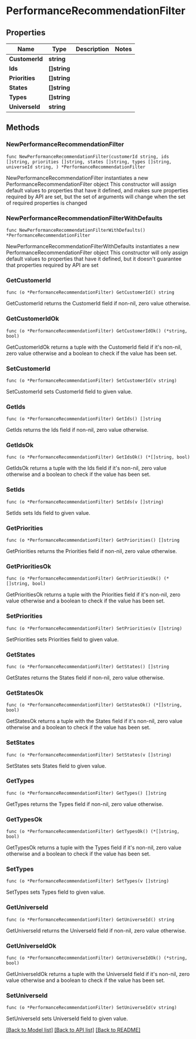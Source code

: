 # PerformanceRecommendationFilter

## Properties

Name | Type | Description | Notes
------------ | ------------- | ------------- | -------------
**CustomerId** | **string** |  | 
**Ids** | **[]string** |  | 
**Priorities** | **[]string** |  | 
**States** | **[]string** |  | 
**Types** | **[]string** |  | 
**UniverseId** | **string** |  | 

## Methods

### NewPerformanceRecommendationFilter

`func NewPerformanceRecommendationFilter(customerId string, ids []string, priorities []string, states []string, types []string, universeId string, ) *PerformanceRecommendationFilter`

NewPerformanceRecommendationFilter instantiates a new PerformanceRecommendationFilter object
This constructor will assign default values to properties that have it defined,
and makes sure properties required by API are set, but the set of arguments
will change when the set of required properties is changed

### NewPerformanceRecommendationFilterWithDefaults

`func NewPerformanceRecommendationFilterWithDefaults() *PerformanceRecommendationFilter`

NewPerformanceRecommendationFilterWithDefaults instantiates a new PerformanceRecommendationFilter object
This constructor will only assign default values to properties that have it defined,
but it doesn't guarantee that properties required by API are set

### GetCustomerId

`func (o *PerformanceRecommendationFilter) GetCustomerId() string`

GetCustomerId returns the CustomerId field if non-nil, zero value otherwise.

### GetCustomerIdOk

`func (o *PerformanceRecommendationFilter) GetCustomerIdOk() (*string, bool)`

GetCustomerIdOk returns a tuple with the CustomerId field if it's non-nil, zero value otherwise
and a boolean to check if the value has been set.

### SetCustomerId

`func (o *PerformanceRecommendationFilter) SetCustomerId(v string)`

SetCustomerId sets CustomerId field to given value.


### GetIds

`func (o *PerformanceRecommendationFilter) GetIds() []string`

GetIds returns the Ids field if non-nil, zero value otherwise.

### GetIdsOk

`func (o *PerformanceRecommendationFilter) GetIdsOk() (*[]string, bool)`

GetIdsOk returns a tuple with the Ids field if it's non-nil, zero value otherwise
and a boolean to check if the value has been set.

### SetIds

`func (o *PerformanceRecommendationFilter) SetIds(v []string)`

SetIds sets Ids field to given value.


### GetPriorities

`func (o *PerformanceRecommendationFilter) GetPriorities() []string`

GetPriorities returns the Priorities field if non-nil, zero value otherwise.

### GetPrioritiesOk

`func (o *PerformanceRecommendationFilter) GetPrioritiesOk() (*[]string, bool)`

GetPrioritiesOk returns a tuple with the Priorities field if it's non-nil, zero value otherwise
and a boolean to check if the value has been set.

### SetPriorities

`func (o *PerformanceRecommendationFilter) SetPriorities(v []string)`

SetPriorities sets Priorities field to given value.


### GetStates

`func (o *PerformanceRecommendationFilter) GetStates() []string`

GetStates returns the States field if non-nil, zero value otherwise.

### GetStatesOk

`func (o *PerformanceRecommendationFilter) GetStatesOk() (*[]string, bool)`

GetStatesOk returns a tuple with the States field if it's non-nil, zero value otherwise
and a boolean to check if the value has been set.

### SetStates

`func (o *PerformanceRecommendationFilter) SetStates(v []string)`

SetStates sets States field to given value.


### GetTypes

`func (o *PerformanceRecommendationFilter) GetTypes() []string`

GetTypes returns the Types field if non-nil, zero value otherwise.

### GetTypesOk

`func (o *PerformanceRecommendationFilter) GetTypesOk() (*[]string, bool)`

GetTypesOk returns a tuple with the Types field if it's non-nil, zero value otherwise
and a boolean to check if the value has been set.

### SetTypes

`func (o *PerformanceRecommendationFilter) SetTypes(v []string)`

SetTypes sets Types field to given value.


### GetUniverseId

`func (o *PerformanceRecommendationFilter) GetUniverseId() string`

GetUniverseId returns the UniverseId field if non-nil, zero value otherwise.

### GetUniverseIdOk

`func (o *PerformanceRecommendationFilter) GetUniverseIdOk() (*string, bool)`

GetUniverseIdOk returns a tuple with the UniverseId field if it's non-nil, zero value otherwise
and a boolean to check if the value has been set.

### SetUniverseId

`func (o *PerformanceRecommendationFilter) SetUniverseId(v string)`

SetUniverseId sets UniverseId field to given value.



[[Back to Model list]](../README.md#documentation-for-models) [[Back to API list]](../README.md#documentation-for-api-endpoints) [[Back to README]](../README.md)


